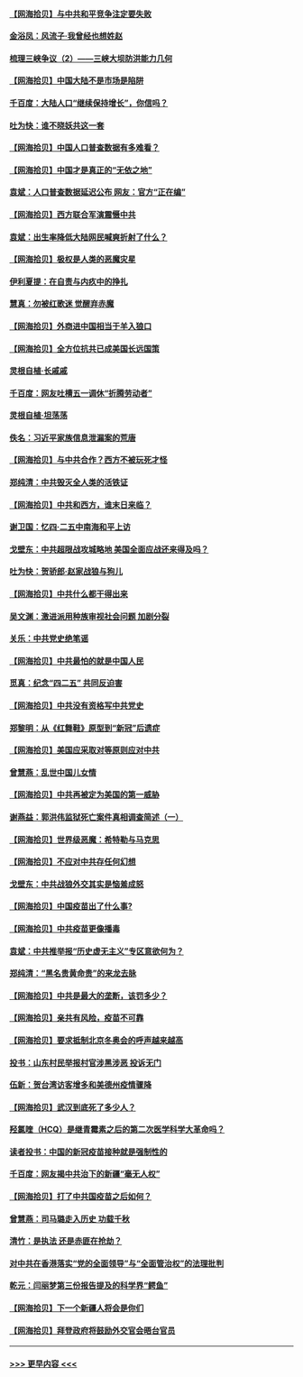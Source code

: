 #### [【网海拾贝】与中共和平竞争注定要失败](../pages/nsc993/n12923326.md?t=05051101) 
#### [金浴凤：风流子‧我曾经也想姓赵](../pages/nsc993/n12920911.md?t=05051101) 
#### [梳理三峡争议（2）——三峡大坝防洪能力几何](../pages/nsc993/n12920173.md?t=05051101) 
#### [【网海拾贝】中国大陆不是市场是陷阱](../pages/nsc993/n12920143.md?t=05051101) 
#### [千百度：大陆人口“继续保持增长”，你信吗？](../pages/nsc993/n12918946.md?t=05051101) 
#### [吐为快：谁不晓妖共这一套](../pages/nsc993/n12918941.md?t=05051101) 
#### [【网海拾贝】中国人口普查数据有多难看？](../pages/nsc993/n12917822.md?t=05051101) 
#### [【网海拾贝】中国才是真正的“无依之地”](../pages/nsc993/n12915845.md?t=05051101) 
#### [袁斌：人口普查数据延迟公布 网友：官方“正在编”](../pages/nsc993/n12915748.md?t=05051101) 
#### [【网海拾贝】西方联合军演震慑中共](../pages/nsc993/n12913466.md?t=05051101) 
#### [袁斌：出生率降低大陆网民喊爽折射了什么？](../pages/nsc993/n12913365.md?t=05051101) 
#### [【网海拾贝】极权是人类的恶魔灾星](../pages/nsc993/n12910697.md?t=05051101) 
#### [伊利夏提：在自责与内疚中的挣扎](../pages/nsc993/n12910493.md?t=05051101) 
#### [慧真：勿被红歌迷 觉醒弃赤魔](../pages/nsc993/n12910485.md?t=05051101) 
#### [【网海拾贝】外商进中国相当于羊入狼口](../pages/nsc993/n12908274.md?t=05051101) 
#### [【网海拾贝】全方位抗共已成美国长远国策](../pages/nsc993/n12906878.md?t=05051101) 
#### [灵根自植‧长戚戚](../pages/nsc993/n12905585.md?t=05051101) 
#### [千百度：网友吐槽五一调休“折腾劳动者”](../pages/nsc993/n12905934.md?t=05051101) 
#### [灵根自植‧坦荡荡](../pages/nsc993/n12905562.md?t=05051101) 
#### [佚名：习近平家族信息泄漏案的荒唐](../pages/nsc993/n12904705.md?t=05051101) 
#### [【网海拾贝】与中共合作？西方不被玩死才怪](../pages/nsc993/n12903873.md?t=05051101) 
#### [郑纯清：中共毁灭全人类的活铁证](../pages/nsc993/n12903785.md?t=05051101) 
#### [【网海拾贝】中共和西方，谁末日来临？](../pages/nsc993/n12903482.md?t=05051101) 
#### [谢卫国：忆四‧二五中南海和平上访](../pages/nsc993/n12902192.md?t=05051101) 
#### [戈壁东：中共超限战攻城略地 美国全面应战还来得及吗？](../pages/nsc993/n12902297.md?t=05051101) 
#### [吐为快：贺骄郎‧赵家战狼与狗儿](../pages/nsc993/n12902280.md?t=05051101) 
#### [【网海拾贝】中共什么都干得出来](../pages/nsc993/n12897500.md?t=05051101) 
#### [吴文渊：激进派用种族审视社会问题 加剧分裂](../pages/nsc993/n12893881.md?t=05051101) 
#### [关乐：中共党史绝笔谣](../pages/nsc993/n12897270.md?t=05051101) 
#### [【网海拾贝】中共最怕的就是中国人民](../pages/nsc993/n12894705.md?t=05051101) 
#### [觅真：纪念“四二五” 共同反迫害](../pages/nsc993/n12894553.md?t=05051101) 
#### [【网海拾贝】中共没有资格写中共党史](../pages/nsc993/n12892231.md?t=05051101) 
#### [郑黎明：从《红舞鞋》原型到“新冠”后遗症](../pages/nsc993/n12890469.md?t=05051101) 
#### [【网海拾贝】美国应采取对等原则应对中共](../pages/nsc993/n12889176.md?t=05051101) 
#### [曾慧燕：乱世中国儿女情](../pages/nsc993/n12887931.md?t=05051101) 
#### [【网海拾贝】中共再被定为美国的第一威胁](../pages/nsc993/n12887580.md?t=05051101) 
#### [谢燕益：郭洪伟监狱死亡案件真相调查简述（一）](../pages/nsc993/n12885648.md?t=05051101) 
#### [【网海拾贝】世界级恶魔：希特勒与马克思](../pages/nsc993/n12884062.md?t=05051101) 
#### [【网海拾贝】不应对中共存任何幻想](../pages/nsc993/n12881460.md?t=05051101) 
#### [戈壁东：中共战狼外交其实是恼羞成怒](../pages/nsc993/n12880392.md?t=05051101) 
#### [【网海拾贝】中国疫苗出了什么事?](../pages/nsc993/n12879124.md?t=05051101) 
#### [【网海拾贝】中共疫苗更像播毒](../pages/nsc993/n12876631.md?t=05051101) 
#### [袁斌：中共推举报“历史虚无主义”专区意欲何为？](../pages/nsc993/n12876530.md?t=05051101) 
#### [郑纯清：“黑名贵黄命贵”的来龙去脉](../pages/nsc993/n12875589.md?t=05051101) 
#### [【网海拾贝】中共是最大的垄断，该罚多少？](../pages/nsc993/n12874006.md?t=05051101) 
#### [【网海拾贝】亲共有风险，疫苗不可靠](../pages/nsc993/n12872224.md?t=05051101) 
#### [【网海拾贝】要求抵制北京冬奥会的呼声越来越高](../pages/nsc993/n12868962.md?t=05051101) 
#### [投书：山东村民举报村官涉黑涉恶 投诉无门](../pages/nsc993/n12869726.md?t=05051101) 
#### [伍新：贺台湾访客增多和美德州疫情骤降](../pages/nsc993/n12865651.md?t=05051101) 
#### [【网海拾贝】武汉到底死了多少人？](../pages/nsc993/n12863707.md?t=05051101) 
#### [羟氯喹（HCQ）是继青霉素之后的第二次医学科学大革命吗？](../pages/nsc993/n12638564.md?t=05051101) 
#### [读者投书：中国的新冠疫苗接种就是强制性的](../pages/nsc993/n12859932.md?t=05051101) 
#### [千百度：网友揭中共治下的新疆“毫无人权”](../pages/nsc993/n12858385.md?t=05051101) 
#### [【网海拾贝】打了中共国疫苗之后如何？](../pages/nsc993/n12857866.md?t=05051101) 
#### [曾慧燕：司马璐走入历史 功载千秋](../pages/nsc993/n12856996.md?t=05051101) 
#### [清竹：是执法 还是赤匪在抢劫？](../pages/nsc993/n12856952.md?t=05051101) 
#### [对中共在香港落实“党的全面领导”与“全面管治权”的法理批判](../pages/nsc993/n12856929.md?t=05051101) 
#### [乾元：闫丽梦第三份报告提及的科学界“鳄鱼”](../pages/nsc993/n12855985.md?t=05051101) 
#### [【网海拾贝】下一个新疆人将会是你们](../pages/nsc993/n12855864.md?t=05051101) 
#### [【网海拾贝】拜登政府将鼓励外交官会晤台官员](../pages/nsc993/n12853615.md?t=05051101) 

----
#### [ >>> 更早内容 <<< ](../indexes/nsc993-earlier.md)
